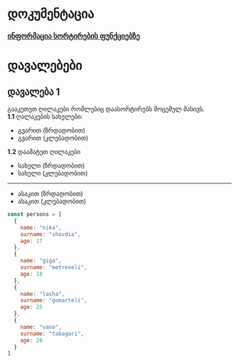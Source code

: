 # დოკუმენტაცია

### [ინფორმაცია სორტირების ფუნქციებზე](./EXPLAIN.md)

# დავალებები

## დავალება 1

გააკეთეთ ღილაკები რომლებიც დაასორტირებს მოცემულ მასივს.  
**1.1** ღალაკების სახელები:

- გვარით (ზრდადობით)
- გვარით (კლებადობით)

**1.2** დაამატეთ ღილაკები
- სახელი (ზრდადობით)
- სახელი (კლებადობით)
___
- ასაკით (ზრდადობით)
- ასაკით (კლებადობით)

```js
const persons = [
  {
    name: "nika",
    surname: "shavdia",
    age: 17
  },
  {
    name: "giga",
    surname: "metreveli",
    age: 18
  },
  {
    name: "lasha",
    surname: "gomarteli",
    age: 25
  },
  {
    name: "vano",
    surname: "tabagari",
    age: 28
  }
]
```

<!-- # დავალება 2

[გახსენით ძველი დავალება](https://github.com/giorgi-333/js_koleji/tree/main/12/search-filter) და ჩაამატეთ ფილტრები ღილაკებით: 

- სახელი (ზრდადობით)
- სახელი (კლებადობით)
- ფასი (ზრდადობით)
- ფასი (კლებადობით) -->


